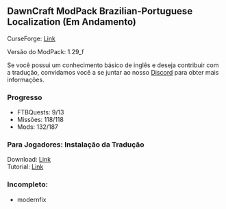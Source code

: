 ## DawnCraft ModPack Brazilian-Portuguese Localization (Em Andamento)

CurseForge: [Link](https://www.curseforge.com/minecraft/modpacks/dawn-craft "DawnCraft - An Adventure RPG Modpack")

Versão do ModPack: 1.29_f

Se você possui um conhecimento básico de inglês e deseja contribuir com a tradução, convidamos você a se juntar ao nosso [Discord](https://discord.gg/QQxckfPWvz "DawnCraft - Tradução pt_br") para obter mais informações.

### Progresso

 - FTBQuests: 9/13
 - Missões: 118/118
 - Mods: 132/187

### Para Jogadores: Instalação da Tradução

Download: [Link](https://github.com/GMalvestiti/dawncraft_lang_pt_br/archive/refs/heads/main.zip)<br>
Tutorial: [Link](https://discord.com/channels/1093965596384833657/1118309439989104721 "Tutorial")

### Incompleto:

 - modernfix
